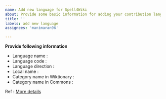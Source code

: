 ```yaml
---
name: Add new language for Spell4Wiki
about: Provide some basic information for adding your contribution language into Spell4Wiki. 
title: ''
labels: add new language
assignees: 'manimaran96'

---
```


**Provide following information**

* Language name :
* Language code :
* Language direction :
* Local name :
* Category name in Wiktionary : 
* Category name in Commons : 


Ref : [More details](https://github.com/manimaran96/Spell4Wiki/blob/master/docs/CONTRIBUTING.md#add-your-wiktionary-language-into-spell4wiki)
